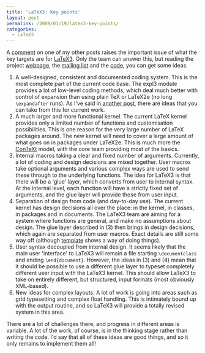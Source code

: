 ```yaml
---
title: 'LaTeX3: Key points'
layout: post
permalink: /2009/01/19/latex3-key-points/
categories:
  - LaTeX3
---
```

A [comment](/2009/01/11/xetex-and-luatex-directions/#comment-41) on one of my other posts raises the important issue of what the key targets are for [LaTeX3](https://www.latex-project.org/latex3.html). Only the team can answer this, but reading the project [webpage](https://www.latex-project.org/latex3.html), the [mailing list](https://listserv.uni-heidelberg.de/cgi-bin/wa?A0=LATEX-) and the [code](https://www.latex-project.org/svnroot/experimental/trunk/), you can get some ideas.

1. A well-designed, consistent and documented coding system. This is the most complete part of the current code base. The expl3 module provides a lot of low-level coding methods, which deal much better with control of expansion than using plain TeX or LaTeX2e (no long `\expandafter` runs). As I've said in [another post](/2009/01/18/taking-good-practice-from-latex3/), there are ideas that you can take from this for current work.
2. A much larger and more functional kernel. The current LaTeX kernel provides only a limited number of functions and customisation possibilities. This is one reason for the very large number of LaTeX packages around. The new kernel will need to cover a large amount of what goes on in packages under LaTeX2e. This is much more the [ConTeXt](http://wiki.contextgarden.net) model, with the core team providing most of the basics.
3. Internal macros taking a clear and fixed number of arguments. Currently, a lot of coding and design decisions are mixed together. User macros take optional arguments and various complex ways are used to send these through to the underlying functions. The idea for LaTeX3 is that there will be a 'glue' layer, which converts from user to internal syntax. At the internal level, each function will have a strictly fixed set of arguments, and the glue layer will provide those from user input.
4. Separation of design from code (and day-to-day use). The current kernel has design decisions all over the place: in the kernel, in classes, in packages and in documents. The LaTeX3 team are aiming for a system where functions are general, and make no assumptions about design. The glue layer described in (3) then brings in design decisions, which again are separated from user macros. Exact details are still some way off (although [template](/2009/01/05/the-latex3-template-concept/) shows a way of doing things).
5. User syntax decoupled from internal design. It seems likely that the main user 'interface' to LaTeX3 will remain a file starting `\documentclass` and ending `\end{document}`. However, the ideas in (3) and (4) mean that it should be possible to use a different glue layer to typeset completely different user input with the LaTeX3 kernel. This should allow LaTeX3 to take on entirely different, but structured, input formats (most obviously XML-based).
6. New ideas for complex layouts. A lot of work is going into areas such as grid typesetting and complex float handling. This is intimately bound up with the output routine, and so LaTeX3 will provide a totally revised system in this area.

There are a lot of challenges there, and progress in different areas is variable. A lot of the work, of course, is in the thinking stage rather than writing the code. I'd say that all of these ideas are good things, and so it only remains to implement them all!
